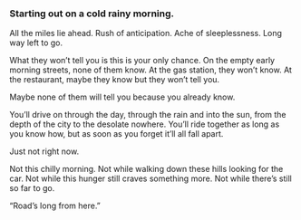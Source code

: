 ### Starting out on a cold rainy morning.

All the miles lie ahead. Rush of anticipation. Ache of sleeplessness. Long way left to go.

What they won’t tell you is this is your only chance. On the empty early morning streets, none of them know. At the gas station, they won’t know. At the restaurant, maybe they know but they won’t tell you. 

Maybe none of them will tell you because you already know. 

You’ll drive on through the day, through the rain and into the sun, from the depth of the city to the desolate nowhere. You’ll ride together as long as you know how, but as soon as you forget it’ll all fall apart.

Just not right now.

Not this chilly morning. Not while walking down these hills looking for the car. Not while this hunger still craves something more. Not while there’s still so far to go. 

“Road’s long from here.”
